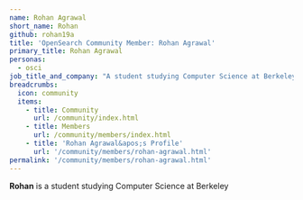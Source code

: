 ```yaml
---
name: Rohan Agrawal
short_name: Rohan
github: rohan19a
title: 'OpenSearch Community Member: Rohan Agrawal'
primary_title: Rohan Agrawal
personas:
  - osci
job_title_and_company: "A student studying Computer Science at Berkeley"
breadcrumbs:
  icon: community
  items:
    - title: Community
      url: /community/index.html
    - title: Members
      url: /community/members/index.html
    - title: 'Rohan Agrawal&apos;s Profile'
      url: '/community/members/rohan-agrawal.html'
permalink: '/community/members/rohan-agrawal.html'
---
```


**Rohan** is a student studying Computer Science at Berkeley
